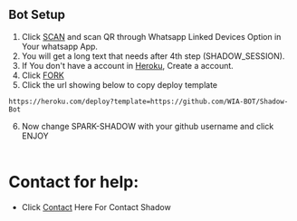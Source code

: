 ## Bot Setup

1. Click [SCAN](https://replit.com/@SPARK-SHADOW/ShadowBot) and scan QR through Whatsapp Linked Devices Option in Your whatsapp App.
2. You will get a long text that needs after 4th step (SHADOW_SESSION).
3. If You don't have a account in [Heroku](https://signup.heroku.com/), Create a account.
4. Click [FORK](https://github.com/SPARK-SHADOW/Shadow-Bot/fork)
5. Click the url showing below to copy deploy template
```
https://heroku.com/deploy?template=https://github.com/WIA-BOT/Shadow-Bot
``` 
6. Now change SPARK-SHADOW with your github username and click ENJOY<br>
   <br>
# Contact for help:
   * Click [Contact](https://wa.me/50371711717?text=Need+Help🙂) Here For Contact Shadow
